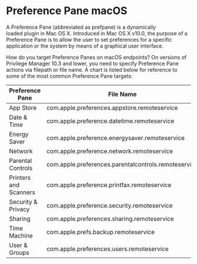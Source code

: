 [title]: # (Preference Pane macOS)
[tags]: # (system preferences)
[priority]: # (9599)
# Preference Pane macOS

A Preference Pane (abbreviated as prefpane) is a dynamically loaded plugin in Mac OS X. Introduced in Mac OS X v10.0, the purpose of a Preference Pane is to allow the user to set preferences for a specific application or the system by means of a graphical user interface.

How do you target Preference Panes on macOS endpoints? On versions of Privilege Manager 10.3 and lower, you need to specify Preference Pane actions via filepath or file name. A chart is listed below for reference to some of the most common
Preference Pane targets:

| Preference Pane  | File Name | File Path |
| ----- | ----- | ----- |
| App Store | com.apple.preferences.appstore.remoteservice | /System/Library/PreferencePanes/AppStore.prefPane/Contents/XPCServices/com.apple.preferences.appstore.remoteservice.xpc/Contents/MacOS/ |
| Date & Time | com.apple.preference.datetime.remoteservice | /System/Library/PreferencePanes/DateAndTime.prefPane/Contents/XPCServices/com.apple.preference.datetime.remoteservice.xpc/Contents/MacOS/ |
| Energy Saver | com.apple.preference.energysaver.remoteservice | /System/Library/PreferencePanes/EnergySaver.prefPane/Contents/XPCServices/com.apple.preference.energysaver.remoteservice.xpc/Contents/MacOS/ |
| Network | com.apple.preference.network.remoteservice | /System/Library/PreferencePanes/Network.prefPane/Contents/XPCServices/com.apple.preference.network.remoteservice.xpc/Contents/MacOS/ |
| Parental Controls | com.apple.preferences.parentalcontrols.remoteservice | /System/Library/PreferencePanes/ParentalControls.prefPane/Contents/XPCServices/com.apple.preferences.parentalcontrols.remoteservice.xpc/Contents/MacOS/ |
| Printers and Scanners | com.apple.preference.printfax.remoteservice | /System/Library/PreferencePanes/PrintAndScan.prefPane/Contents/XPCServices/com.apple.preference.printfax.remoteservice.xpc/Contents/MacOS/ |
| Security & Privacy | com.apple.preference.security.remoteservice | /System/Library/PreferencePanes/Security.prefPane/Contents/XPCServices/com.apple.preference.security.remoteservice.xpc/Contents/MacOS/ |
| Sharing | com.apple.preferences.sharing.remoteservice | /System/Library/PreferencePanes/SharingPref.prefPane/Contents/XPCServices/com.apple.preferences.sharing.remoteservice.xpc/Contents/MacOS/ |
| Time Machine | com.apple.prefs.backup.remoteservice | /System/Library/PreferencePanes/TimeMachine.prefPane/Contents/XPCServices/com.apple.prefs.backup.remoteservice.xpc/Contents/MacOS/ |
| User & Groups | com.apple.preferences.users.remoteservice | /System/Library/PreferencePanes/Accounts.prefPane/Contents/XPCServices/com.apple.preferences.users.remoteservice.xpc/Contents/MacOS/ |
